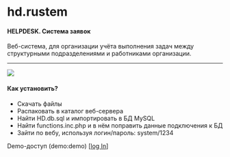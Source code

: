 hd.rustem
=======
<h4>HELPDESK. Система заявок</h4>
Веб-система, для организации учёта выполнения задач между структурными подразделениями и работниками организации.
<hr>
<img src="http://hd.rustem.com.ua/111.001.jpg">

<h4>Как установить?</h4>
<ul>
<li>Скачать файлы</li>
<li>Распаковать в каталог веб-сервера</li>
<li>Найти HD.db.sql и импортировать в БД MySQL</li>
<li>Найти functions.inc.php и в нём поправить данные подключения к БД</li>
<li>Зайти по вебу, используя логин/пароль: system/1234</li>
</ul>

Demo-доступ (demo:demo) [<a href="demo/">log In</a>]